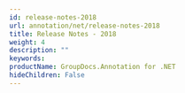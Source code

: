 ```yaml
---
id: release-notes-2018
url: annotation/net/release-notes-2018
title: Release Notes - 2018
weight: 4
description: ""
keywords: 
productName: GroupDocs.Annotation for .NET
hideChildren: False
---
```

